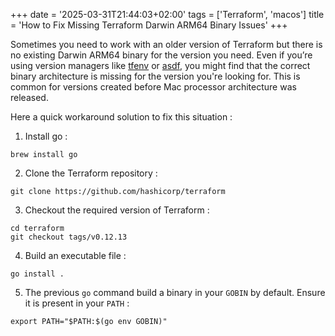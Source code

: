 +++
date = '2025-03-31T21:44:03+02:00'
tags = ['Terraform', 'macos']
title = 'How to Fix Missing Terraform Darwin ARM64 Binary Issues'
+++

Sometimes you need to work with an older version of Terraform but there is no existing Darwin ARM64 binary for the version you need. Even if you’re using version managers like [tfenv](https://github.com/tfutils/tfenv) or [asdf](https://asdf-vm.com/), you might find that the correct binary architecture is missing for the version you're looking for. This is common for versions created before Mac processor architecture was released.

Here a quick workaround solution to fix this situation :

1. Install go :

```
brew install go
```

2. Clone the Terraform repository :

```
git clone https://github.com/hashicorp/terraform
```

3. Checkout the required version of Terraform :

```
cd terraform
git checkout tags/v0.12.13
```

4. Build an executable file :

```
go install .
```

5. The previous `go` command build a binary in your `GOBIN` by default. Ensure it is present in your `PATH` :

```
export PATH="$PATH:$(go env GOBIN)"
```

